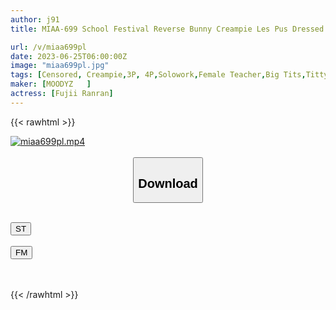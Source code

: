 ```yaml
---
author: j91
title: MIAA-699 School Festival Reverse Bunny Creampie Les Pus Dressed In Embarrassing Cosplay That Is More Embarrassing Than Naked ... Female Homeroom Teacher Mitsumi Ann Who Was Raped By The Students But Felt With Nipple Bing

url: /v/miaa699pl
date: 2023-06-25T06:00:00Z
image: "miaa699pl.jpg"
tags: [Censored, Creampie,3P, 4P,Solowork,Female Teacher,Big Tits,Titty Fuck,Bunny Girl,Digital Mosaic	]
maker: [MOODYZ   ]
actress: [Fujii Ranran]
---
```



{{< rawhtml >}}

<div class="video" data-videoid="DqZzOZ3OlYCk1zz">
    <a href="javascript:;">
        <img src="/v/miaa699pl/miaa699pl.jpg" width="WIDTH" height="HEIGHT" alt="miaa699pl.mp4" loading="lazy">
    </a>
</div>

<script type="text/javascript" src="https://j91.asia/asset/on-demand-st.js"></script>

<br>
  <link rel="stylesheet" href="https://j91.asia/asset/bs5.css">
  
  <center>
  <button class="btn btn-primary" type="button" data-bs-toggle="collapse" data-bs-target=".multi-collapse" aria-expanded="false" aria-controls="multiCollapseExample1 multiCollapseExample2"><h2>Download</h2></button></center>
</p>
<div class="row">
  <div class="col">
    <div class="collapse multi-collapse" id="multiCollapseExample1">
      <div class="card card-body">
	      	      <br>
<div class="buttons">  
<a href="https://streamtape.to/v/DqZzOZ3OlYCk1zz" target="_blank"><button class="btn-hover color-3"><i class="fa fa-download"></i> ST</button></a></div>
    </div>
  </div>
</div>
  <div class="col">
    <div class="collapse multi-collapse" id="multiCollapseExample2">
      <div class="card card-body">
	      <br>
<div class="buttons">
    <a href="https://filemoon.sx/d/mizn3l2kdayt" target="_blank"><button class="btn-hover color-8"><i class="fa fa-download"></i> FM</button></a></div>
<br><br>
      </div>
    </div>
  </div>
</div>

{{< /rawhtml >}}